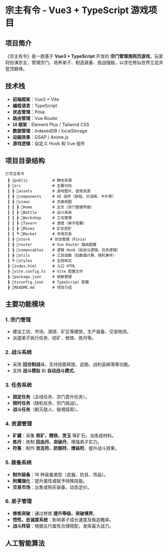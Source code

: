 # **宗主有令 - Vue3 + TypeScript 游戏项目**

## **项目简介**

《宗主有令》是一款基于 **Vue3 + TypeScript** 开发的 **宗门管理类网页游戏**，玩家将扮演宗主，管理宗门、培养弟子、制造装备、挑战强敌，以求在修仙世界立足并登顶巅峰。

## **技术栈**

- **前端框架**：Vue3 + Vite
- **编程语言**：TypeScript
- **状态管理**：Pinia
- **路由管理**：Vue Router
- **UI 框架**：Element Plus / Tailwind CSS
- **数据管理**：IndexedDB / localStorage
- **动画效果**：GSAP / Anime.js
- **游戏逻辑**：自定义 Hook 和 Vue 组件

## **项目目录结构**

```
📦宗主有令
 ┣ 📂public           # 静态资源
 ┣ 📂src              # 主要代码
 ┃ ┣ 📂assets         # 游戏图片、音效资源
 ┃ ┣ 📂components     # UI 组件（按钮、对话框、卡片等）
 ┃ ┣ 📂views          # 页面视图
 ┃ ┃ ┣ 📂Home         # 主页（宗门管理界面）
 ┃ ┃ ┣ 📂Battle       # 战斗系统
 ┃ ┃ ┣ 📂Workshop     # 工坊管理
 ┃ ┃ ┣ 📂Tavern       # 酒馆（弟子招募）
 ┃ ┃ ┣ 📂Mines        # 矿区挖矿
 ┃ ┃ ┗ 📂Market       # 市场交易
 ┃ ┣ 📂store         # 状态管理（Pinia）
 ┃ ┣ 📂router         # Vue Router 路由配置
 ┃ ┣ 📂composables    # 逻辑 Hook（如战斗逻辑、任务逻辑）
 ┃ ┣ 📂utils          # 工具函数（如数值计算、随机事件）
 ┃ ┗ 📂styles         # 全局样式
 ┣ 📜index.html       # 入口 HTML
 ┣ 📜vite.config.ts   # Vite 配置文件
 ┣ 📜package.json     # 依赖管理
 ┣ 📜tsconfig.json    # TypeScript 配置
 ┣ 📜README.md        # 项目介绍
```

## **主要功能模块**

### **1. 宗门管理**

- 建设工坊、市场、酒馆、矿区等建筑，生产装备、交易物资。
- 派遣弟子执行任务、挖矿、修炼、炼丹等。

### **2. 战斗系统**

- 采用 **回合制战斗**，支持技能释放、逃跑、战利品掉落等功能。
- 支持 **战斗模拟** 和 **自动战斗模式**。

### **3. 任务系统**

- **固定任务**（主线任务、宗门晋升任务）。
- **限时任务**（随机任务、宗门挑战）。
- **战斗任务**（剿灭敌人、秘境探索）。

### **4. 资源管理**

- **矿藏**：采集 **铁矿、精铁、灵玉** 等矿石，冶炼成材料。
- **炼丹**：炼制 **回血丹、突破丹**，增强弟子实力。
- **符箓**：制作 **攻击符、防御符、增益符**，提升战斗效果。

### **5. 装备系统**

- **制作装备**：16 种装备类型（武器、防具、饰品）。
- **附魔强化**：提升属性或赋予特殊技能。
- **交易市场**：出售或购买装备，动态定价。

### **6. 弟子管理**

- **修炼突破**：通过修炼 **提升等级、突破境界**。
- **悟性、忠诚度系统**：影响弟子成长速度及叛逃概率。
- **战斗阵容**：根据五行属性合理搭配，发挥最大战力。

## **人工智能算法**

